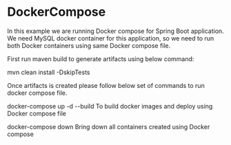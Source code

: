 # DockerCompose

In this example we are running Docker compose for Spring Boot application. We need MySQL docker container for this application, so we need
to run both Docker containers using same Docker compose file.

First run maven build to generate artifacts using below command:

mvn clean install -DskipTests

Once artifacts is created please follow below set of commands to run docker compose file.

docker-compose up -d --build          To build docker images and deploy using Docker compose file

docker-compose down                   Bring down all containers created using Docker compose

